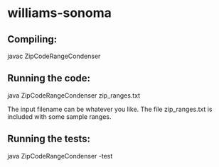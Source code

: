 # williams-sonoma

## Compiling:
javac ZipCodeRangeCondenser

## Running the code:
java ZipCodeRangeCondenser zip_ranges.txt

The input filename can be whatever you like. The file zip_ranges.txt is included with some sample ranges.

## Running the tests:
java ZipCodeRangeCondenser -test
